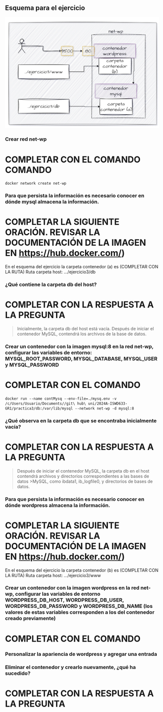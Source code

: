 ## Esquema para el ejercicio
![Imagen](imagenes/esquema-ejercicio3.PNG)

### Crear red net-wp
# COMPLETAR CON EL COMANDO COMANDO
```
docker network create net-wp
```
### Para que persista la información es necesario conocer en dónde mysql almacena la información.
# COMPLETAR LA SIGUIENTE ORACIÓN. REVISAR LA DOCUMENTACIÓN DE LA IMAGEN EN https://hub.docker.com/)
En el esquema del ejercicio la carpeta contenedor (a) es (COMPLETAR CON LA RUTA)
Ruta carpeta host: .../ejercicio3/db

### ¿Qué contiene la carpeta db del host?
# COMPLETAR CON LA RESPUESTA A LA PREGUNTA
> Inicialmente, la carpeta db del host está vacía. Después de iniciar el contenedor MySQL, contendrá los archivos de la base de datos.
### Crear un contenedor con la imagen mysql:8  en la red net-wp, configurar las variables de entorno: MYSQL_ROOT_PASSWORD, MYSQL_DATABASE, MYSQL_USER y MYSQL_PASSWORD
# COMPLETAR CON EL COMANDO
```
docker run --name contMysq --env-file=./mysq.env -v /c/Users/Usuario/Documents//git\ hub\ uni/2024A-ISWD633-GR1/practica3/db:/var/lib/mysql --network net-wp -d mysql:8
```
### ¿Qué observa en la carpeta db que se encontraba inicialmente vacía?
# COMPLETAR CON LA RESPUESTA A LA PREGUNTA
>Después de iniciar el contenedor MySQL, la carpeta db en el host contendrá archivos y directorios correspondientes a las bases de datos >MySQL, como ibdata1, ib_logfile0, y directorios de bases de datos.
### Para que persista la información es necesario conocer en dónde wordpress almacena la información.
# COMPLETAR LA SIGUIENTE ORACIÓN. REVISAR LA DOCUMENTACIÓN DE LA IMAGEN EN https://hub.docker.com/)
En el esquema del ejercicio la carpeta contenedor (b) es (COMPLETAR CON LA RUTA)
Ruta carpeta host: .../ejercicio3/www

### Crear un contenedor con la imagen wordpress en la red net-wp, configurar las variables de entorno WORDPRESS_DB_HOST, WORDPRESS_DB_USER, WORDPRESS_DB_PASSWORD y WORDPRESS_DB_NAME (los valores de estas variables corresponden a los del contenedor creado previamente)
# COMPLETAR CON EL COMANDO

### Personalizar la apariencia de wordpress y agregar una entrada

### Eliminar el contenedor y crearlo nuevamente, ¿qué ha sucedido?

# COMPLETAR CON LA RESPUESTA A LA PREGUNTA



